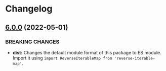 # Changelog

## [6.0.0](https://github.com/kleinfreund/reverse-iterable-map/compare/v5.0.0...v6.0.0) (2022-05-01)

### BREAKING CHANGES

* **dist:** Changes the default module format of this package to ES module. Import it using `import ReverseIterableMap from 'reverse-iterable-map'`.
